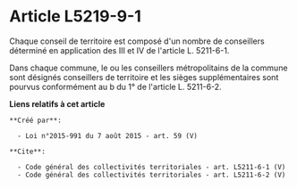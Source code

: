 # Article L5219-9-1

Chaque conseil de territoire est composé d'un nombre de conseillers déterminé en application des III et IV de l'article L.
5211-6-1. 

Dans chaque commune, le ou les conseillers métropolitains de la commune sont désignés conseillers de territoire et les sièges
supplémentaires sont pourvus conformément au b du 1° de l'article L. 5211-6-2.

**Liens relatifs à cet article**

	**Créé par**:

	  - Loi n°2015-991 du 7 août 2015 - art. 59 (V)

	**Cite**:

	  - Code général des collectivités territoriales - art. L5211-6-1 (V)
	  - Code général des collectivités territoriales - art. L5211-6-2 (V)
